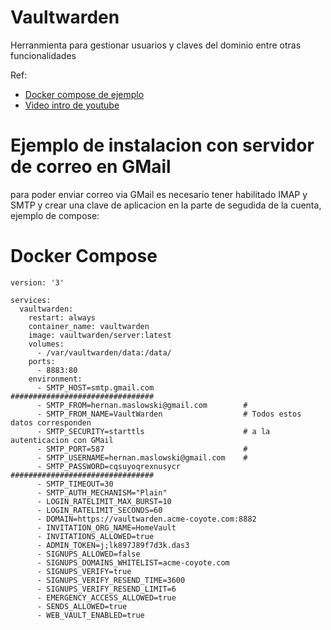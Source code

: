# Vaultwarden

Herranmienta para gestionar usuarios y claves del dominio entre otras funcionalidades

Ref:
- [Docker compose de ejemplo](https://shownotes.opensourceisawesome.com/vaultwarden/)
- [Video intro de youtube](https://www.youtube.com/watch?v=mq7n_0Xs1Kg)

# Ejemplo de instalacion con servidor de correo en GMail
para poder enviar correo via GMail es necesario tener habilitado IMAP y SMTP y crear una clave de aplicacion en la parte de segudida de la cuenta, ejemplo de compose:
# Docker Compose
```
version: '3'

services:
  vaultwarden:
    restart: always
    container_name: vaultwarden
    image: vaultwarden/server:latest
    volumes:
      - /var/vaultwarden/data:/data/
    ports:
      - 8883:80
    environment:
      - SMTP_HOST=smtp.gmail.com                    ################################
      - SMTP_FROM=hernan.maslowski@gmail.com        #
      - SMTP_FROM_NAME=VaultWarden                  # Todos estos datos corresponden
      - SMTP_SECURITY=starttls                      # a la autenticacion con GMail
      - SMTP_PORT=587                               #
      - SMTP_USERNAME=hernan.maslowski@gmail.com    #
      - SMTP_PASSWORD=cqsuyoqrexnusycr              ################################
      - SMTP_TIMEOUT=30
      - SMTP_AUTH_MECHANISM="Plain"
      - LOGIN_RATELIMIT_MAX_BURST=10
      - LOGIN_RATELIMIT_SECONDS=60
      - DOMAIN=https://vaultwarden.acme-coyote.com:8882
      - INVITATION_ORG_NAME=HomeVault
      - INVITATIONS_ALLOWED=true
      - ADMIN_TOKEN=j;lk897J89f7d3k.das3
      - SIGNUPS_ALLOWED=false
      - SIGNUPS_DOMAINS_WHITELIST=acme-coyote.com
      - SIGNUPS_VERIFY=true
      - SIGNUPS_VERIFY_RESEND_TIME=3600
      - SIGNUPS_VERIFY_RESEND_LIMIT=6
      - EMERGENCY_ACCESS_ALLOWED=true
      - SENDS_ALLOWED=true
      - WEB_VAULT_ENABLED=true
```